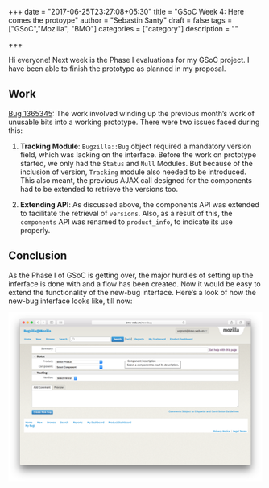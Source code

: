 +++
date = "2017-06-25T23:27:08+05:30"
title = "GSoC Week 4: Here comes the protoype"
author = "Sebastin Santy"
draft = false
tags = ["GSoC","Mozilla", "BMO"]
categories = ["category"]
description = ""

+++

Hi everyone! Next week is the Phase I evaluations for my GSoC project. I have been able to finish the prototype as planned in my proposal.

## Work

[Bug 1365345](https://bugzilla.mozilla.org/show_bug.cgi?id=1365345): The work involved winding up the previous month’s work of unusable bits into a working prototype. There were two issues faced during this:

1) **Tracking Module**: `Bugzilla::Bug` object required a mandatory version field, which was lacking on the interface. Before the work on prototype started, we only had the `Status` and `Null` Modules. But because of the inclusion of version, `Tracking` module also needed to be introduced. This also meant, the previous AJAX call designed for the components had to be extended to retrieve the versions too.

2) **Extending API**: As discussed above, the components API was extended to facilitate the retrieval of `versions`. Also, as a result of this, the `components` API was renamed to `product_info`, to indicate its use properly.

## Conclusion

As the Phase I of GSoC is getting over, the major hurdles of setting up the inferface is done with and a flow has been created. Now it would be easy to extend the functionality of the new-bug interface. Here’s a look of how the new-bug interface looks like, till now:

![Prototype Image](/static/phase1prototype.png)

